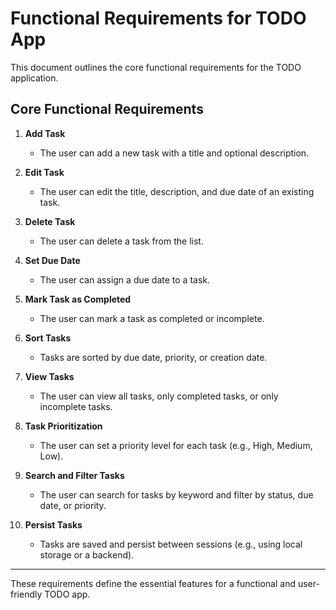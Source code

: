 # Functional Requirements for TODO App

This document outlines the core functional requirements for the TODO application.

## Core Functional Requirements

1. **Add Task**
   - The user can add a new task with a title and optional description.

2. **Edit Task**
   - The user can edit the title, description, and due date of an existing task.

3. **Delete Task**
   - The user can delete a task from the list.

4. **Set Due Date**
   - The user can assign a due date to a task.

5. **Mark Task as Completed**
   - The user can mark a task as completed or incomplete.

6. **Sort Tasks**
   - Tasks are sorted by due date, priority, or creation date.

7. **View Tasks**
   - The user can view all tasks, only completed tasks, or only incomplete tasks.

8. **Task Prioritization**
   - The user can set a priority level for each task (e.g., High, Medium, Low).

9. **Search and Filter Tasks**
   - The user can search for tasks by keyword and filter by status, due date, or priority.

10. **Persist Tasks**
    - Tasks are saved and persist between sessions (e.g., using local storage or a backend).

---

These requirements define the essential features for a functional and user-friendly TODO app.